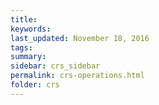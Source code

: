 ```yaml
---
title:  
keywords: 
last_updated: November 18, 2016
tags: 
summary: 
sidebar: crs_sidebar
permalink: crs-operations.html
folder: crs
---
```


 

